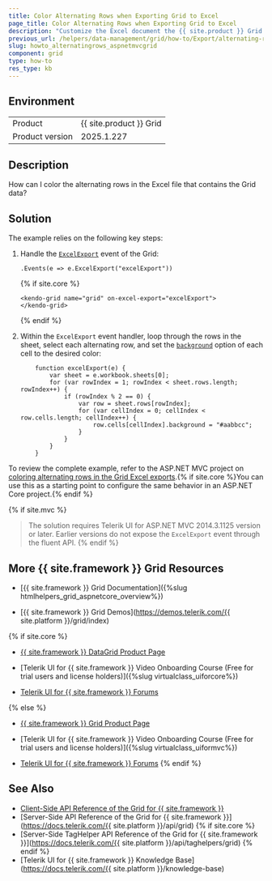 ```yaml
---
title: Color Alternating Rows when Exporting Grid to Excel
page_title: Color Alternating Rows when Exporting Grid to Excel
description: "Customize the Excel document the {{ site.product }} Grid generates during exporting and color alternating rows in {{ site.framework }} applications."
previous_url: /helpers/data-management/grid/how-to/Export/alternating-rows,  /html-helpers/data-management/grid/how-to/Export/alternating-rows
slug: howto_alternatingrows_aspnetmvcgrid
component: grid
type: how-to
res_type: kb
---
```


## Environment

<table>
 <tr>
  <td>Product</td>
  <td>{{ site.product }} Grid</td>
 </tr>
 <tr>
  <td>Product version</td>
  <td>2025.1.227</td>
 </tr>
</table>

## Description

How can I color the alternating rows in the Excel file that contains the Grid data?

## Solution

The example relies on the following key steps:

1. Handle the [`ExcelExport`](/api/kendo.mvc.ui.fluent/grideventbuilder#excelexportsystemstring) event of the Grid:

    ```HtmlHelper
    .Events(e => e.ExcelExport("excelExport"))
    ```
    {% if site.core %}
    ```TagHelper
    <kendo-grid name="grid" on-excel-export="excelExport">
    </kendo-grid>
    ```
    {% endif %}

1. Within the `ExcelExport` event handler, loop through the rows in the sheet, select each alternating row, and set the [`background`](https://docs.telerik.com/kendo-ui/api/javascript/ooxml/workbook#configuration-sheets.rows.cells.background) option of each cell to the desired color:

    ```JS
        function excelExport(e) {
            var sheet = e.workbook.sheets[0];
            for (var rowIndex = 1; rowIndex < sheet.rows.length; rowIndex++) {
                if (rowIndex % 2 == 0) {
                    var row = sheet.rows[rowIndex];
                    for (var cellIndex = 0; cellIndex < row.cells.length; cellIndex++) {
                        row.cells[cellIndex].background = "#aabbcc";
                    }
                }
            }
        }
    ```

To review the complete example, refer to the ASP.NET MVC project on [coloring alternating rows in the Grid Excel exports](https://github.com/telerik/ui-for-aspnet-mvc-examples/tree/master/Telerik.Examples.Mvc/Telerik.Examples.Mvc/Areas/GridAlternatingRows).{% if site.core %}You can use this as a starting point to configure the same behavior in an ASP.NET Core project.{% endif %}

{% if site.mvc %}
> The solution requires Telerik UI for ASP.NET MVC 2014.3.1125 version or later. Earlier versions do not expose the `ExcelExport` event through the fluent API.
{% endif %}

## More {{ site.framework }} Grid Resources

* [{{ site.framework }} Grid Documentation]({%slug htmlhelpers_grid_aspnetcore_overview%})

* [{{ site.framework }} Grid Demos](https://demos.telerik.com/{{ site.platform }}/grid/index)

{% if site.core %}
* [{{ site.framework }} DataGrid Product Page](https://www.telerik.com/aspnet-core-ui/grid)

* [Telerik UI for {{ site.framework }} Video Onboarding Course (Free for trial users and license holders)]({%slug virtualclass_uiforcore%})

* [Telerik UI for {{ site.framework }} Forums](https://www.telerik.com/forums/aspnet-core-ui)

{% else %}
* [{{ site.framework }} Grid Product Page](https://www.telerik.com/aspnet-mvc/grid)

* [Telerik UI for {{ site.framework }} Video Onboarding Course (Free for trial users and license holders)]({%slug virtualclass_uiformvc%})

* [Telerik UI for {{ site.framework }} Forums](https://www.telerik.com/forums/aspnet-mvc)
{% endif %}

## See Also

* [Client-Side API Reference of the Grid for {{ site.framework }}](https://docs.telerik.com/kendo-ui/api/javascript/ui/grid)
* [Server-Side API Reference of the Grid for {{ site.framework }}](https://docs.telerik.com/{{ site.platform }}/api/grid)
{% if site.core %}
* [Server-Side TagHelper API Reference of the Grid for {{ site.framework }}](https://docs.telerik.com/{{ site.platform }}/api/taghelpers/grid)
{% endif %}
* [Telerik UI for {{ site.framework }} Knowledge Base](https://docs.telerik.com/{{ site.platform }}/knowledge-base)
